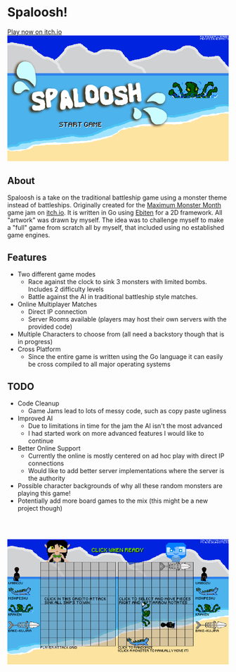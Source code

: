 # Spaloosh!
[Play now on itch.io](https://atolverderben.itch.io/spaloosh)
![Spaloosh Title Screen](screenshots/title.png "Spaloosh! Title Screen")


## About
Spaloosh is a take on the traditional battleship game using a monster theme instead of battleships. Originally created for the [Maximum Monster Month](https://itch.io/jam/maximum-monster-month) game jam on [itch.io](https://itch.io). It is written in Go using [Ebiten](https://github.com/hajimehoshi/ebiten) for a 2D framework. All "artwork" was drawn by myself. The idea was to challenge myself to make a "full" game from scratch all by myself, that included using no established game engines.

## Features
* Two different game modes
  * Race against the clock to sink 3 monsters with limited bombs. Includes 2 difficulty levels
  * Battle against the AI in traditional battleship style matches.
* Online Multiplayer Matches
  * Direct IP connection
  * Server Rooms available (players may host their own servers with the provided code)
* Multiple Characters to choose from (all need a backstory though that is in progress)
* Cross Platform
  * Since the entire game is written using the Go language it can easily be cross compiled to all major operating systems

## TODO
* Code Cleanup
  * Game Jams lead to lots of messy code, such as copy paste ugliness
* Improved AI
  * Due to limitations in time for the jam the AI isn't the most advanced
  * I had started work on more advanced features I would like to continue
* Better Online Support
  * Currently the online is mostly centered on ad hoc play with direct IP connections
  * Would like to add better server implementations where the server is the authority
* Possible character backgrounds of why all these random monsters are playing this game!
* Potentially add more board games to the mix (this might be a new project though)


<br/>
<br/>

  ![Gameplay start example](screenshots/startgame.gif "Game Start Example")
